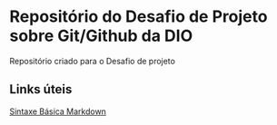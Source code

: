 # Repositório do Desafio de Projeto sobre Git/Github da DIO
Repositório criado para o Desafio de projeto

## Links úteis
[Sintaxe Básica Markdown](https://www.markdownguide.org/basic-syntax/)
